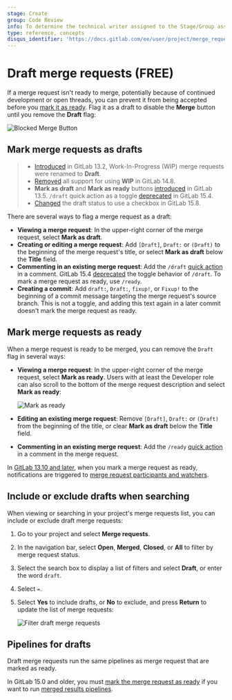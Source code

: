 ```yaml
---
stage: Create
group: Code Review
info: To determine the technical writer assigned to the Stage/Group associated with this page, see https://about.gitlab.com/handbook/product/ux/technical-writing/#assignments
type: reference, concepts
disqus_identifier: 'https://docs.gitlab.com/ee/user/project/merge_requests/work_in_progress_merge_requests.html'
---
```


# Draft merge requests **(FREE)**

If a merge request isn't ready to merge, potentially because of continued development
or open threads, you can prevent it from being accepted before you
[mark it as ready](#mark-merge-requests-as-ready). Flag it as a draft to disable
the **Merge** button until you remove the **Draft** flag:

![Blocked Merge Button](img/draft_blocked_merge_button_v13_10.png)

## Mark merge requests as drafts

> - [Introduced](https://gitlab.com/gitlab-org/gitlab/-/issues/32692) in GitLab 13.2, Work-In-Progress (WIP) merge requests were renamed to **Draft**.
> - [Removed](https://gitlab.com/gitlab-org/gitlab/-/issues/228685) all support for using **WIP** in GitLab 14.8.
> - **Mark as draft** and **Mark as ready** buttons [introduced](https://gitlab.com/gitlab-org/gitlab/-/issues/227421) in GitLab 13.5.
> `/draft` quick action as a toggle [deprecated](https://gitlab.com/gitlab-org/gitlab/-/merge_requests/92654) in GitLab 15.4.
> - [Changed](https://gitlab.com/gitlab-org/gitlab/-/merge_requests/108073) the draft status to use a checkbox in GitLab 15.8.

There are several ways to flag a merge request as a draft:

- **Viewing a merge request**: In the upper-right corner of the merge request, select **Mark as draft**.
- **Creating or editing a merge request**: Add `[Draft]`, `Draft:` or `(Draft)` to
  the beginning of the merge request's title, or select **Mark as draft**
  below the **Title** field.
- **Commenting in an existing merge request**: Add the `/draft`
  [quick action](../quick_actions.md#issues-merge-requests-and-epics)
  in a comment. GitLab 15.4 [deprecated](https://gitlab.com/gitlab-org/gitlab/-/merge_requests/92654) the toggle behavior of `/draft`. To mark a merge request as ready, use `/ready`.
- **Creating a commit**: Add `draft:`, `Draft:`, `fixup!`, or `Fixup!` to the
  beginning of a commit message targeting the merge request's source branch. This
  is not a toggle, and adding this text again in a later commit doesn't mark the
  merge request as ready.

## Mark merge requests as ready

When a merge request is ready to be merged, you can remove the `Draft` flag in several ways:

- **Viewing a merge request**: In the upper-right corner of the merge request, select **Mark as ready**.
  Users with at least the Developer role
  can also scroll to the bottom of the merge request description and select **Mark as ready**:

  ![Mark as ready](img/draft_blocked_merge_button_v13_10.png)

- **Editing an existing merge request**: Remove `[Draft]`, `Draft:` or `(Draft)`
  from the beginning of the title, or clear **Mark as draft**
  below the **Title** field.
- **Commenting in an existing merge request**: Add the `/ready`
  [quick action](../quick_actions.md#issues-merge-requests-and-epics)
  in a comment in the merge request.

In [GitLab 13.10 and later](https://gitlab.com/gitlab-org/gitlab/-/issues/15332),
when you mark a merge request as ready, notifications are triggered to
[merge request participants and watchers](../../profile/notifications.md#notifications-on-issues-merge-requests-and-epics).

## Include or exclude drafts when searching

When viewing or searching in your project's merge requests list, you can include or exclude
draft merge requests:

1. Go to your project and select **Merge requests**.
1. In the navigation bar, select **Open**, **Merged**, **Closed**, or **All** to
   filter by merge request status.
1. Select the search box to display a list of filters and select **Draft**, or
   enter the word `draft`.
1. Select `=`.
1. Select **Yes** to include drafts, or **No** to exclude, and press **Return**
   to update the list of merge requests:

   ![Filter draft merge requests](img/filter_draft_merge_requests_v13_10.png)

## Pipelines for drafts

Draft merge requests run the same pipelines as merge request that are marked as ready.

In GitLab 15.0 and older, you must [mark the merge request as ready](#mark-merge-requests-as-ready)
if you want to run [merged results pipelines](../../../ci/pipelines/merged_results_pipelines.md).

<!-- ## Troubleshooting

Include any troubleshooting steps that you can foresee. If you know beforehand what issues
one might have when setting this up, or when something is changed, or on upgrading, it's
important to describe those, too. Think of things that may go wrong and include them here.
This is important to minimize requests for support, and to avoid doc comments with
questions that you know someone might ask.

Each scenario can be a third-level heading, for example `### Getting error message X`.
If you have none to add when creating a doc, leave this section in place
but commented out to help encourage others to add to it in the future. -->
